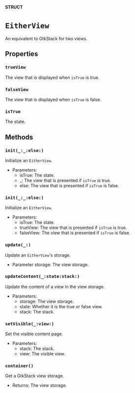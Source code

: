**STRUCT**

# `EitherView`

An equivalent to GtkStack for two views.

## Properties
### `trueView`

The view that is displayed when `isTrue` is true.

### `falseView`

The view that is displayed when `isTrue` is false.

### `isTrue`

The state.

## Methods
### `init(_:_:else:)`

Initialize an `EitherView`.
- Parameters:
  - isTrue: The state.
  - _:  The view that is presented if `isTrue` is true.
  - else: The view that is presented if `isTrue` is false.

### `init(_:_:else:)`

Initialize an `EitherView`.
- Parameters:
  - isTrue: The state.
  - trueView:  The view that is presented if `isTrue` is true.
  - falseView: The view that is presented if `isTrue` is false.

### `update(_:)`

Update an `EitherView`'s storage.
- Parameter storage: The view storage.

### `updateContent(_:state:stack:)`

Update the content of a view in the view storage.
- Parameters:
  - storage: The view storage.
  - state: Whether it is the true or false view.
  - stack: The stack.

### `setVisible(_:view:)`

Set the visible content page.
- Parameters:
  - stack: The stack.
  - view: The visible view.

### `container()`

Get a GtkStack view storage.
- Returns: The view storage.
